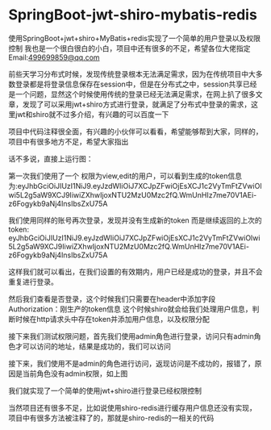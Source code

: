 ﻿# SpringBoot-jwt-shiro-mybatis-redis
使用SpringBoot+jwt+shiro+MyBatis+redis实现了一个简单的用户登录以及权限控制
我也是一个很白很白的小白，项目中还有很多的不足，希望各位大佬指定 Email:499699859@qq.com

前些天学习分布式时候，发现传统登录根本无法满足需求，因为在传统项目中大多数登录都是将登录信息保存在session中，但是在分布式之中，session共享已经是一个问题，显然这个时候使用传统的登录已经无法满足需求，在网上扒了很多文章，发现了可以采用jwt+shiro方式进行登录，就满足了分布式中登录的需求，这里jwt和shiro就不过多介绍，有兴趣的可以百度一下

项目中代码注释很全面，有兴趣的小伙伴可以看看，希望能够帮到大家，同样的，项目中有很多地方不足，希望大家指出

话不多说，直接上运行图：
 
第一次我们使用了一个 权限为view,edit的用户，可以看到生成的token信息为:eyJhbGciOiJIUzI1NiJ9.eyJzdWIiOiJ7XCJpZFwiOjEsXCJ1c2VyTmFtZVwiOlwi5L2g5aW9XCJ9IiwiZXhwIjoxNTU2MzU0Mzc2fQ.WmUnHIz7me70V1AEi-z6Fogykb9aNj4InsIbsZxU75A


我们使用同样的账号再次登录，发现并没有生成新的token 而是继续返回的上次的token: eyJhbGciOiJIUzI1NiJ9.eyJzdWIiOiJ7XCJpZFwiOjEsXCJ1c2VyTmFtZVwiOlwi5L2g5aW9XCJ9IiwiZXhwIjoxNTU2MzU0Mzc2fQ.WmUnHIz7me70V1AEi-z6Fogykb9aNj4InsIbsZxU75A

这样我们就可以看出，在我们设置的有效期内，用户已经是成功的登录，并且不会重复进行登录。

然后我们查看是否登录，这个时候我们只需要在header中添加字段Authorization：刚生产的token信息
这个时候shiro就会给我们处理用户信息，判断时候在http请求头中存在token并添加用户信息，以及权限分配



接下来我们测试权限问题，首先我们使用admin角色进行登录，访问只有admin角色才可以访问的地址，结果是成功的，我们可以访问



接下来，我们使用不是admin的角色进行访问，返现访问是不成功的，报错了，原因是当前角色没有admin权限，如上图

我们就实现了一个简单的使用jwt+shiro进行登录已经权限控制

当然项目还有很多不足，比如说使用shiro-redis进行缓存用户信息还没有实现，项目中有很多方法被注释了的，那就是shiro-redis的一相关的代码

